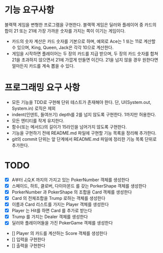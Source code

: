 # 기능 요구사항

블랙잭 게임을 변형한 프로그램을 구현한다. 블랙잭 게임은 딜러와 플레이어 중 카드의 합이 21 또는 21에 가장 가까운 숫자를 가지는 쪽이 이기는 게임이다.

- 카드의 숫자 계산은 카드 숫자를 기본으로 하며, 예외로 Ace는 1 또는 11로 계산할 수 있으며, King, Queen, Jack은 각각 10으로 계산한다.
- 게임을 시작하면 플레이어는 두 장의 카드를 지급 받으며, 두 장의 카드 숫자를 합쳐 21을 초과하지 않으면서 21에 가깝게 만들면 이긴다. 21을 넘지 않을 경우 원한다면 얼마든지 카드를 계속 뽑을 수 있다.

# 프로그래밍 요구 사항

- 모든 기능을 TDD로 구현해 단위 테스트가 존재해야 한다. 단, UI(System.out, System.in) 로직은 제외
- indent(인덴트, 들여쓰기) depth를 2를 넘지 않도록 구현한다. 1까지만 허용한다.
- 모든 엔티티를 작게 유지한다.
- 함수(또는 메서드)의 길이가 15라인을 넘어가지 않도록 구현한다.
- 기능을 구현하기 전에 README.md 파일에 구현할 기능 목록을 정리해 추가한다.
- git의 commit 단위는 앞 단계에서 README.md 파일에 정리한 기능 목록 단위로 추가한다.

# TODO

- [X] A부터 J,Q,K 까지의 가지고 있는 PokerNumber 객체를 생성한다
- [X] 스페이드, 하트, 클로버, 다이아몬드 를 갖는 PorkerShape 객체를 생성한다
- [X] PorkerNumber 과 PokerShape 의 조합을 Card 객체를 생성한다
- [x] Card 의 전체조합을 Trump 로하는 객체를 생성한다
- [x] 이름과 Card 리스트를 가지는 Player 객체를 생성한다
- [x] Player 는 Hit를 하면 Card 를 추가로 받는다
- [x] Trump 를 가지는 Dealer 객체를 생성한다 
- [x] 딜러와 플레이어들을 가진 PokerGame 객체를 생성한다
- [] Player 의 카드를 계산하는 Score 객체를 생성한다
- [] 입력을 구현한다
- [] 출력을 구현한다